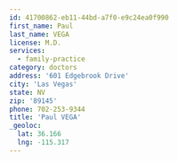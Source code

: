```yaml
---
id: 41700862-eb11-44bd-a7f0-e9c24ea0f990
first_name: Paul
last_name: VEGA
license: M.D.
services:
  - family-practice
category: doctors
address: '601 Edgebrook Drive'
city: 'Las Vegas'
state: NV
zip: '89145'
phone: 702-253-9344
title: 'Paul VEGA'
_geoloc:
  lat: 36.166
  lng: -115.317
---
```

